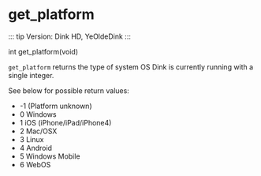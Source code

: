 # get_platform

::: tip Version:
Dink HD, YeOldeDink
:::

<Prototype>int get_platform(void)</Prototype>

`get_platform` returns the type of system OS Dink is currently running with a single integer.

See below for possible return values:
<ul>
  <li>-1 (Platform unknown)</li>
  <li>0 Windows</li>
  <li>1 iOS (iPhone/iPad/iPhone4)</li>
  <li>2 Mac/OSX</li>
  <li>3 Linux</li>
  <li>4 Android</li>
  <li>5 Windows Mobile</li>
  <li>6 WebOS</li>
</ul>







